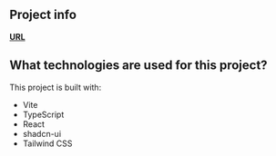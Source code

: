 ## Project info


[**URL**](https://genial-invoice-maker-git-main-yasmin249s-projects.vercel.app/)

## What technologies are used for this project?

This project is built with:

- Vite
- TypeScript
- React
- shadcn-ui
- Tailwind CSS

